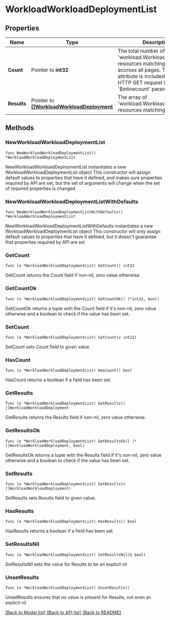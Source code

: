 # WorkloadWorkloadDeploymentList

## Properties

Name | Type | Description | Notes
------------ | ------------- | ------------- | -------------
**Count** | Pointer to **int32** | The total number of &#39;workload.WorkloadDeployment&#39; resources matching the request, accross all pages. The &#39;Count&#39; attribute is included when the HTTP GET request includes the &#39;$inlinecount&#39; parameter. | [optional] 
**Results** | Pointer to [**[]WorkloadWorkloadDeployment**](WorkloadWorkloadDeployment.md) | The array of &#39;workload.WorkloadDeployment&#39; resources matching the request. | [optional] 

## Methods

### NewWorkloadWorkloadDeploymentList

`func NewWorkloadWorkloadDeploymentList() *WorkloadWorkloadDeploymentList`

NewWorkloadWorkloadDeploymentList instantiates a new WorkloadWorkloadDeploymentList object
This constructor will assign default values to properties that have it defined,
and makes sure properties required by API are set, but the set of arguments
will change when the set of required properties is changed

### NewWorkloadWorkloadDeploymentListWithDefaults

`func NewWorkloadWorkloadDeploymentListWithDefaults() *WorkloadWorkloadDeploymentList`

NewWorkloadWorkloadDeploymentListWithDefaults instantiates a new WorkloadWorkloadDeploymentList object
This constructor will only assign default values to properties that have it defined,
but it doesn't guarantee that properties required by API are set

### GetCount

`func (o *WorkloadWorkloadDeploymentList) GetCount() int32`

GetCount returns the Count field if non-nil, zero value otherwise.

### GetCountOk

`func (o *WorkloadWorkloadDeploymentList) GetCountOk() (*int32, bool)`

GetCountOk returns a tuple with the Count field if it's non-nil, zero value otherwise
and a boolean to check if the value has been set.

### SetCount

`func (o *WorkloadWorkloadDeploymentList) SetCount(v int32)`

SetCount sets Count field to given value.

### HasCount

`func (o *WorkloadWorkloadDeploymentList) HasCount() bool`

HasCount returns a boolean if a field has been set.

### GetResults

`func (o *WorkloadWorkloadDeploymentList) GetResults() []WorkloadWorkloadDeployment`

GetResults returns the Results field if non-nil, zero value otherwise.

### GetResultsOk

`func (o *WorkloadWorkloadDeploymentList) GetResultsOk() (*[]WorkloadWorkloadDeployment, bool)`

GetResultsOk returns a tuple with the Results field if it's non-nil, zero value otherwise
and a boolean to check if the value has been set.

### SetResults

`func (o *WorkloadWorkloadDeploymentList) SetResults(v []WorkloadWorkloadDeployment)`

SetResults sets Results field to given value.

### HasResults

`func (o *WorkloadWorkloadDeploymentList) HasResults() bool`

HasResults returns a boolean if a field has been set.

### SetResultsNil

`func (o *WorkloadWorkloadDeploymentList) SetResultsNil(b bool)`

 SetResultsNil sets the value for Results to be an explicit nil

### UnsetResults
`func (o *WorkloadWorkloadDeploymentList) UnsetResults()`

UnsetResults ensures that no value is present for Results, not even an explicit nil

[[Back to Model list]](../README.md#documentation-for-models) [[Back to API list]](../README.md#documentation-for-api-endpoints) [[Back to README]](../README.md)


